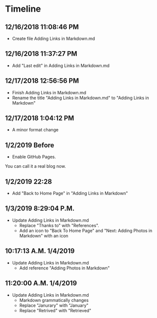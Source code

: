 # Timeline

## 12/16/2018 11:08:46 PM

- Create file Adding Links in Markdown.md

## 12/16/2018 11:37:27 PM

- Add "Last edit" in Adding Links in Markdown.md

## 12/17/2018 12:56:56 PM

- Finish Adding Links in Markdown.md
- Rename the title "Adding Links in Markdown.md" to "Adding Links in Markdown"

## 12/17/2018 1:04:12 PM

- A minor format change

## 1/2/2019 Before

- Enable GitHub Pages.

You can call it a real blog now.

## 1/2/2019 22:28

- Add "Back to Home Page" in "Adding Links in Markdown"

## 1/3/2019  8:29:04 P.M.

- Update Adding Links in Markdown.md
  - Replace "Thanks to" with "References".
  - Add an icon to "Back To Home Page" and "Next: Adding Photos in Markdown" with an icon

## 10:17:13 A.M. 1/4/2019

- Update Adding Links in Markdown.md
  - Add reference "Adding Photos in Markdown"

## 11:20:00 A.M. 1/4/2019

- Update Adding Links in Markdown.md
  - Markdown grammatically changes
  - Replace "Janurary" with "January"
  - Replace "Retrived" with "Retrieved"